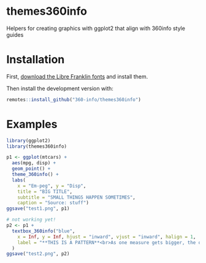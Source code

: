 # themes360info
Helpers for creating graphics with ggplot2 that align with 360info style guides

# Installation

First, [download the Libre Franklin fonts](https://fonts.google.com/specimen/Libre+Franklin) and install them.

Then install the development version with:

```r
remotes::install_github("360-info/themes360info")
```

# Examples

```r
library(ggplot2)
library(themes360info)

p1 <- ggplot(mtcars) +
  aes(mpg, disp) +
  geom_point() +
  theme_360info() +
  labs(
    x = "Em-peg", y = "Disp",
    title = "BIG TITLE",
    subtitle = "SMALL THINGS HAPPEN SOMETIMES",
    caption = "Source: stuff")
ggsave("test1.png", p1)
```

```r
# not working yet!
p2 <- p1 +
  textbox_360info("blue",
    x = Inf, y = Inf, hjust = "inward", vjust = "inward", halign = 1,
    label = "**THIS IS A PATTERN**<br>As one measure gets bigger, the other gets smaller."
  )
ggsave("test2.png", p2)
```
